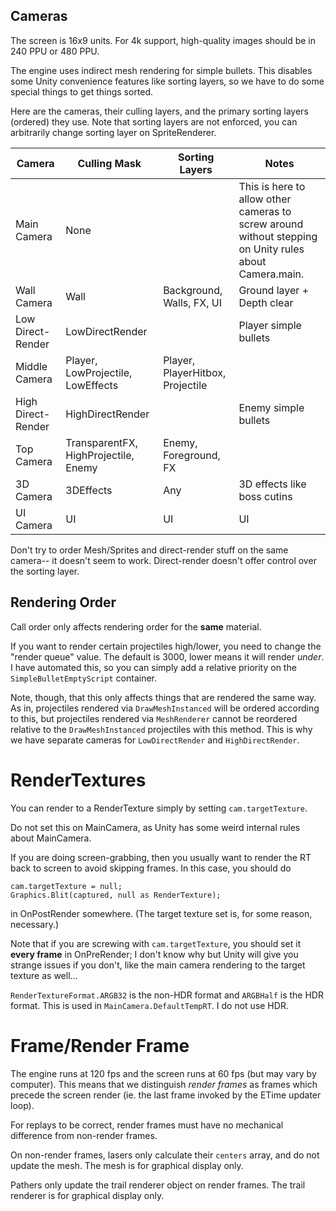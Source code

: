 ## Cameras

The screen is 16x9 units. For 4k support, high-quality images should be in 240 PPU or 480 PPU.

The engine uses indirect mesh rendering for simple bullets. This disables some Unity convenience features like sorting layers, so we have to do some special things to get things sorted.

Here are the cameras, their culling layers, and the primary sorting layers (ordered) they use. Note that sorting layers are not enforced, you can arbitrarily change sorting layer on SpriteRenderer.

| Camera             | Culling Mask                         | Sorting Layers                   | Notes                                                        |
| ------------------ | ------------------------------------ | -------------------------------- | ------------------------------------------------------------ |
| Main Camera        | None                                 |                                  | This is here to allow other cameras to screw around without stepping on Unity rules about Camera.main. |
| Wall Camera        | Wall                                 | Background, Walls, FX, UI        | Ground layer + Depth clear                                   |
| Low Direct-Render  | LowDirectRender                      |                                  | Player simple bullets                                        |
| Middle Camera      | Player, LowProjectile, LowEffects    | Player, PlayerHitbox, Projectile |                                                              |
| High Direct-Render | HighDirectRender                     |                                  | Enemy simple bullets                                         |
| Top Camera         | TransparentFX, HighProjectile, Enemy | Enemy, Foreground, FX            |                                                              |
| 3D Camera          | 3DEffects                            | Any                              | 3D effects like boss cutins                                  |
| UI Camera          | UI                                   | UI                               | UI                                                           |

Don't try to order Mesh/Sprites and direct-render stuff on the same camera-- it doesn't seem to work. Direct-render doesn't offer control over the sorting layer. 

## Rendering Order

Call order only affects rendering order for the **same** material. 

If you want to render certain projectiles high/lower, you need to change the "render queue" value. The default is 3000, lower means it will render *under*. I have automated this, so you can simply add a relative priority on the `SimpleBulletEmptyScript` container. 

Note, though, that this only affects things that are rendered the same way. As in, projectiles rendered via `DrawMeshInstanced` will be ordered according to this, but projectiles rendered via `MeshRenderer` cannot be reordered relative to the `DrawMeshInstanced` projectiles with this method. This is why we have separate cameras for `LowDirectRender` and `HighDirectRender`. 

# RenderTextures

You can render to a RenderTexture simply by setting `cam.targetTexture`. 

Do not set this on MainCamera, as Unity has some weird internal rules about MainCamera.

If you are doing screen-grabbing, then you usually want to render the RT back to screen to avoid skipping frames. In this case, you should do

```
cam.targetTexture = null;
Graphics.Blit(captured, null as RenderTexture);
```

in OnPostRender somewhere. (The target texture set is, for some reason, necessary.)

Note that if you are screwing with `cam.targetTexture`, you should set it **every frame** in OnPreRender; I don't know why but Unity will give you strange issues if you don't, like the main camera rendering to the target texture as well...

`RenderTextureFormat.ARGB32` is the non-HDR format and `ARGBHalf` is the HDR format. This is used in `MainCamera.DefaultTempRT`. I do not use HDR.

# Frame/Render Frame

The engine runs at 120 fps and the screen runs at 60 fps (but may vary by computer). This means that we distinguish *render frames* as frames which precede the screen render (ie. the last frame invoked by the ETime updater loop).

For replays to be correct, render frames must have no mechanical difference from non-render frames.

On non-render frames, lasers only calculate their `centers` array, and do not update the mesh. The mesh is for graphical display only.

Pathers only update the trail renderer object on render frames. The trail renderer is for graphical display only. 